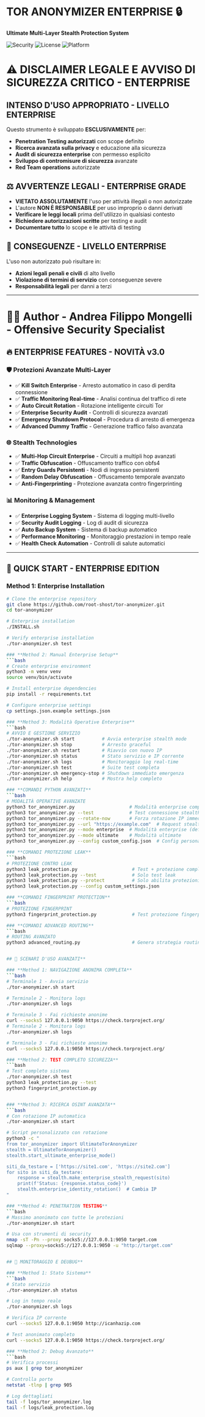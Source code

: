 # TOR ANONYMIZER ENTERPRISE 🔒

**Ultimate Multi-Layer Stealth Protection System**

![Security](https://img.shields.io/badge/security-enterprise%20grade-red)
![License](https://img.shields.io/badge/license-MIT-orange)
![Platform](https://img.shields.io/badge/platform-linux%20%7C%20macOS%20%7C%20WSL-lightgrey)

# ⚠️ **DISCLAIMER LEGALE E AVVISO DI SICUREZZA CRITICO - ENTERPRISE**

## **INTENSO D'USO APPROPRIATO - LIVELLO ENTERPRISE**
Questo strumento è sviluppato **ESCLUSIVAMENTE** per:
- **Penetration Testing autorizzati** con scope definito
- **Ricerca avanzata sulla privacy** e educazione alla sicurezza
- **Audit di sicurezza enterprise** con permesso esplicito
- **Sviluppo di contromisure di sicurezza** avanzate
- **Red Team operations** autorizzate

## ⚖️ **AVVERTENZE LEGALI - ENTERPRISE GRADE**
- **VIETATO ASSOLUTAMENTE** l'uso per attività illegali o non autorizzate
- L'autore **NON È RESPONSABILE** per uso improprio o danni derivati
- **Verificare le leggi locali** prima dell'utilizzo in qualsiasi contesto
- **Richiedere autorizzazioni scritte** per testing e audit
- **Documentare tutto** lo scope e le attività di testing

## 🚨 **CONSEGUENZE - LIVELLO ENTERPRISE**
L'uso non autorizzato può risultare in:
- **Azioni legali penali e civili** di alto livello
- **Violazione di termini di servizio** con conseguenze severe
- **Responsabilità legali** per danni a terzi

---

# 👨‍💻 **Author - Andrea Filippo Mongelli - Offensive Security Specialist**

## 🔥 **ENTERPRISE FEATURES - NOVITÀ v3.0**

### 🛡️ **Protezioni Avanzate Multi-Layer**
- ✅ **Kill Switch Enterprise** - Arresto automatico in caso di perdita connessione
- ✅ **Traffic Monitoring Real-time** - Analisi continua del traffico di rete
- ✅ **Auto Circuit Rotation** - Rotazione intelligente circuiti Tor
- ✅ **Enterprise Security Audit** - Controlli di sicurezza avanzati
- ✅ **Emergency Shutdown Protocol** - Procedura di arresto di emergenza
- ✅ **Advanced Dummy Traffic** - Generazione traffico falso avanzata

### 🌐 **Stealth Technologies**
- ✅ **Multi-Hop Circuit Enterprise** - Circuiti a multipli hop avanzati
- ✅ **Traffic Obfuscation** - Offuscamento traffico con obfs4
- ✅ **Entry Guards Persistenti** - Nodi di ingresso persistenti
- ✅ **Random Delay Obfuscation** - Offuscamento temporale avanzato
- ✅ **Anti-Fingerprinting** - Protezione avanzata contro fingerprinting

### 📊 **Monitoring & Management**
- ✅ **Enterprise Logging System** - Sistema di logging multi-livello
- ✅ **Security Audit Logging** - Log di audit di sicurezza
- ✅ **Auto Backup System** - Sistema di backup automatico
- ✅ **Performance Monitoring** - Monitoraggio prestazioni in tempo reale
- ✅ **Health Check Automation** - Controlli di salute automatici

---

## 🚀 **QUICK START - ENTERPRISE EDITION**

### **Method 1: Enterprise Installation**
```bash
# Clone the enterprise repository
git clone https://github.com/root-shost/tor-anonymizer.git
cd tor-anonymizer

# Enterprise installation
./INSTALL.sh

# Verify enterprise installation
./tor-anonymizer.sh test

### **Method 2: Manual Enterprise Setup**
```bash
# Create enterprise environment
python3 -m venv venv
source venv/bin/activate

# Install enterprise dependencies
pip install -r requirements.txt

# Configure enterprise settings
cp settings.json.example settings.json

### **Method 3: Modalità Operative Enterprise**
```bash
# AVVIO E GESTIONE SERVIZIO
./tor-anonymizer.sh start          # Avvia enterprise stealth mode
./tor-anonymizer.sh stop           # Arresto graceful
./tor-anonymizer.sh restart        # Riavvio con nuovo IP
./tor-anonymizer.sh status         # Stato servizio e IP corrente
./tor-anonymizer.sh logs           # Monitoraggio log real-time
./tor-anonymizer.sh test           # Suite test completa
./tor-anonymizer.sh emergency-stop # Shutdown immediato emergenza
./tor-anonymizer.sh help           # Mostra help completo

### **COMANDI PYTHON AVANZATI**
```bash
# MODALITÀ OPERATIVE AVANZATE
python3 tor_anonymizer.py                    # Modalità enterprise completa
python3 tor_anonymizer.py --test             # Test connessione stealth
python3 tor_anonymizer.py --rotate-now       # Forza rotazione IP immediata
python3 tor_anonymizer.py --url "https://example.com"  # Request stealth a URL
python3 tor_anonymizer.py --mode enterprise  # Modalità enterprise (default)
python3 tor_anonymizer.py --mode ultimate    # Modalità ultimate
python3 tor_anonymizer.py --config custom_config.json  # Config personalizzata

### **COMANDI PROTEZIONE LEAK**
```bash
# PROTEZIONE CONTRO LEAK
python3 leak_protection.py                    # Test + protezione completa
python3 leak_protection.py --test             # Solo test leak
python3 leak_protection.py --protect          # Solo abilita protezioni
python3 leak_protection.py --config custom_settings.json

### **COMANDI FINGERPRINT PROTECTION**
```bash
# PROTEZIONE FINGERPRINT
python3 fingerprint_protection.py             # Test protezione fingerprint

### **COMANDI ADVANCED ROUTING**
```bash
# ROUTING AVANZATO
python3 advanced_routing.py                   # Genera strategia routing


## 🎯 SCENARI D'USO AVANZATI**

### **Method 1: NAVIGAZIONE ANONIMA COMPLETA**
```bash
# Terminale 1 - Avvia servizio
./tor-anonymizer.sh start

# Terminale 2 - Monitora logs
./tor-anonymizer.sh logs

# Terminale 3 - Fai richieste anonime
curl --socks5 127.0.0.1:9050 https://check.torproject.org/
# Terminale 2 - Monitora logs
./tor-anonymizer.sh logs

# Terminale 3 - Fai richieste anonime
curl --socks5 127.0.0.1:9050 https://check.torproject.org/

### **Method 2: TEST COMPLETO SICUREZZA**
```bash
# Test completo sistema
./tor-anonymizer.sh test
python3 leak_protection.py --test
python3 fingerprint_protection.py


### **Method 3: RICERCA OSINT AVANZATA**
```bash
# Con rotazione IP automatica
./tor-anonymizer.sh start

# Script personalizzato con rotazione
python3 -c "
from tor_anonymizer import UltimateTorAnonymizer
stealth = UltimateTorAnonymizer()
stealth.start_ultimate_enterprise_mode()

siti_da_testare = ['https://site1.com', 'https://site2.com']
for sito in siti_da_testare:
    response = stealth.make_enterprise_stealth_request(sito)
    print(f'Status: {response.status_code}')
    stealth.enterprise_identity_rotation()  # Cambia IP
"

### **Method 4: PENETRATION TESTING**
```bash
# Massimo anonimato con tutte le protezioni
./tor-anonymizer.sh start

# Usa con strumenti di security
nmap -sT -Pn --proxy socks5://127.0.0.1:9050 target.com
sqlmap --proxy=socks5://127.0.0.1:9050 -u "http://target.com"


## 🎯 MONITORAGGIO E DEUBUG**

### **Method 1: Stato Sistema**
```bash
# Stato servizio
./tor-anonymizer.sh status

# Log in tempo reale
./tor-anonymizer.sh logs

# Verifica IP corrente
curl --socks5 127.0.0.1:9050 http://icanhazip.com

# Test anonimato completo
curl --socks5 127.0.0.1:9050 https://check.torproject.org/

### **Method 2: Debug Avanzato**
```bash
# Verifica processi
ps aux | grep tor_anonymizer

# Controlla porte
netstat -tlnp | grep 905

# Log dettagliati
tail -f logs/tor_anonymizer.log
tail -f logs/leak_protection.log



